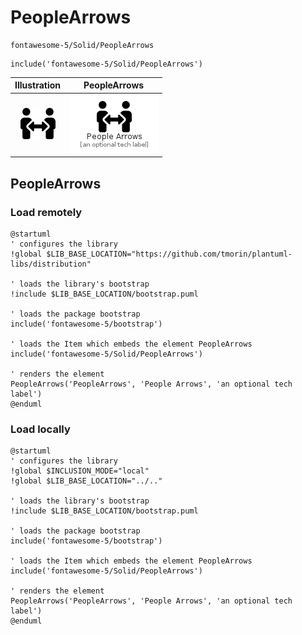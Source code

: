 # PeopleArrows


```text
fontawesome-5/Solid/PeopleArrows
```

```text
include('fontawesome-5/Solid/PeopleArrows')
```



| Illustration | PeopleArrows |
| :---: | :---: |
| ![illustration for Illustration](../../fontawesome-5/Solid/PeopleArrows.png) | ![illustration for PeopleArrows](../../fontawesome-5/Solid/PeopleArrows.Local.png) |




## PeopleArrows

### Load remotely
```plantuml
@startuml
' configures the library
!global $LIB_BASE_LOCATION="https://github.com/tmorin/plantuml-libs/distribution"

' loads the library's bootstrap
!include $LIB_BASE_LOCATION/bootstrap.puml

' loads the package bootstrap
include('fontawesome-5/bootstrap')

' loads the Item which embeds the element PeopleArrows
include('fontawesome-5/Solid/PeopleArrows')

' renders the element
PeopleArrows('PeopleArrows', 'People Arrows', 'an optional tech label')
@enduml
```

### Load locally
```plantuml
@startuml
' configures the library
!global $INCLUSION_MODE="local"
!global $LIB_BASE_LOCATION="../.."

' loads the library's bootstrap
!include $LIB_BASE_LOCATION/bootstrap.puml

' loads the package bootstrap
include('fontawesome-5/bootstrap')

' loads the Item which embeds the element PeopleArrows
include('fontawesome-5/Solid/PeopleArrows')

' renders the element
PeopleArrows('PeopleArrows', 'People Arrows', 'an optional tech label')
@enduml
```

